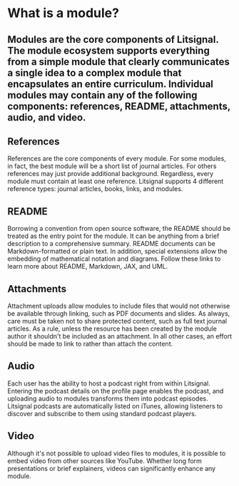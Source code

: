 # What is a module?
## Modules are the core components of Litsignal. The module ecosystem supports everything from a simple module that clearly communicates a single idea to a complex module that encapsulates an entire curriculum. Individual modules may contain any of the following components: references, README, attachments, audio, and video.
## References
References are the core components of every module. For some modules, in fact, the best module will be a short list of journal articles. For others references may just provide additional background. Regardless, every module must contain at least one reference. Litsignal supports 4 different reference types: journal articles, books, links, and modules.

## README
Borrowing a convention from open source software, the README should be treated as the entry point for the module. It can be anything from a brief description to a comprehensive summary. README documents can be Markdown-formatted or plain text. In addition, special extensions allow the embedding of mathematical notation and diagrams. Follow these links to learn more about README, Markdown, JAX, and UML.

## Attachments
Attachment uploads allow modules to include files that would not otherwise be available through linking, such as PDF documents and slides. As always, care must be taken not to share protected content, such as full text journal articles. As a rule, unless the resource has been created by the module author it shouldn't be included as an attachment. In all other cases, an effort should be made to link to rather than attach the content.

## Audio
Each user has the ability to host a podcast right from within Litsignal. Entering the podcast details on the profile page enables the podcast, and uploading audio to modules transforms them into podcast episodes. Litsignal podcasts are automatically listed on iTunes, allowing listeners to discover and subscribe to them using standard podcast players.

## Video
Although it's not possible to upload video files to modules, it is possible to embed video from other sources like YouTube. Whether long form presentations or brief explainers, videos can significantly enhance any module.
